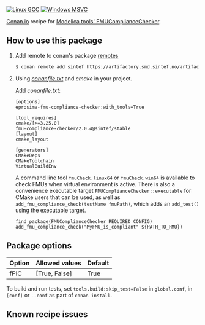 [![Linux GCC](https://github.com/sintef-ocean/conan-fmu-compliance-checker/workflows/Linux%20GCC/badge.svg)](https://github.com/sintef-ocean/conan-fmu-compliance-checker/actions?query=workflow%3A"Linux+GCC")
[![Windows MSVC](https://github.com/sintef-ocean/conan-fmu-compliance-checker/workflows/Windows%20MSVC/badge.svg)](https://github.com/sintef-ocean/conan-fmu-compliance-checker/actions?query=workflow%3A"Windows+MSVC")

[Conan.io](https://conan.io) recipe for [Modelica tools' FMUComplianceChecker](https://github.com/modelica-tools/FMUComplianceChecker).

## How to use this package

1. Add remote to conan's package [remotes](https://docs.conan.io/2/reference/commands/remote.html)

   ```bash
   $ conan remote add sintef https://artifactory.smd.sintef.no/artifactory/api/conan/conan-local
   ```

2. Using [*conanfile.txt*](https://docs.conan.io/2/reference/conanfile_txt.html) and *cmake* in your project.

   Add *conanfile.txt*:
   ```
   [options]
   eprosima-fmu-compliance-checker:with_tools=True

   [tool_requires]
   cmake/[>=3.25.0]
   fmu-compliance-checker/2.0.4@sintef/stable
   [layout]
   cmake_layout

   [generators]
   CMakeDeps
   CMakeToolchain
   VirtualBuildEnv

   ```

   A command line tool `fmuCheck.linux64` or `fmuCheck.win64` is available to check FMUs when virtual environment is active.
   There is also a convenience executable target `FMUComplianceChecker::executable` for CMake users that can be used,
   as well as `add_fmu_compliance_check(testName fmuPath)`, which adds an `add_test()` using the executable target.
   ```
   find_package(FMUComplianceChecker REQUIRED CONFIG)
   add_fmu_compliance_check("MyFMU_is_compliant" ${PATH_TO_FMU})
   ```

## Package options

| Option | Allowed values | Default |
|--------|----------------|---------|
| fPIC   | [True, False]  | True    |

To build and run tests, set `tools.build:skip_test=False` in `global.conf`, in `[conf]` or
`--conf` as part of `conan install`.

## Known recipe issues
